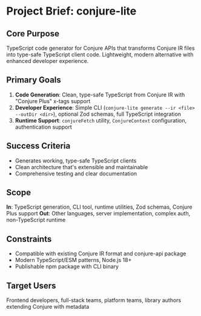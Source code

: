 # Project Brief: conjure-lite

## Core Purpose
TypeScript code generator for Conjure APIs that transforms Conjure IR files into type-safe TypeScript client code. Lightweight, modern alternative with enhanced developer experience.

## Primary Goals
1. **Code Generation**: Clean, type-safe TypeScript from Conjure IR with "Conjure Plus" x-tags support
2. **Developer Experience**: Simple CLI (`conjure-lite generate --ir <file> --outDir <dir>`), optional Zod schemas, full TypeScript integration
3. **Runtime Support**: `conjureFetch` utility, `ConjureContext` configuration, authentication support

## Success Criteria
- Generates working, type-safe TypeScript clients
- Clean architecture that's extensible and maintainable
- Comprehensive testing and clear documentation

## Scope
**In**: TypeScript generation, CLI tool, runtime utilities, Zod schemas, Conjure Plus support
**Out**: Other languages, server implementation, complex auth, non-TypeScript runtime

## Constraints
- Compatible with existing Conjure IR format and conjure-api package
- Modern TypeScript/ESM patterns, Node.js 18+
- Publishable npm package with CLI binary

## Target Users
Frontend developers, full-stack teams, platform teams, library authors extending Conjure with metadata
